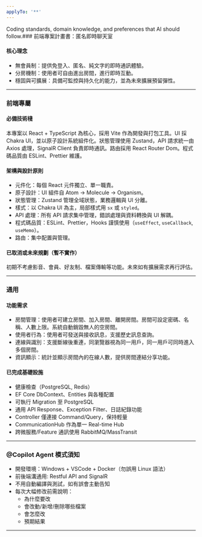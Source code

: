 ```yaml
---
applyTo: '**'
---
```

Coding standards, domain knowledge, and preferences that AI should follow.### 前端專案計畫書：匿名即時聊天室

#### 核心理念

- 無會員制：提供免登入、匿名、純文字的即時通訊體驗。
- 分房機制：使用者可自由進出房間，進行即時互動。
- 穩固與可擴展：具備可監控與持久化的能力，並為未來擴展預留彈性。

---

### 前端專屬

#### 必備技術棧

本專案以 React + TypeScript 為核心，採用 Vite 作為開發與打包工具。UI 採 Chakra UI，並以原子設計系統組件化。狀態管理使用 Zustand，API 請求統一由 Axios 處理，SignalR Client 負責即時通訊。路由採用 React Router Dom。程式碼品質由 ESLint、Prettier 維護。

#### 架構與設計原則

- 元件化：每個 React 元件獨立、單一職責。
- 原子設計：UI 組件自 Atom → Molecule → Organism。
- 狀態管理：Zustand 管理全域狀態，業務邏輯與 UI 分離。
- 樣式：以 Chakra UI 為主，局部樣式用 `sx` 或 `styled`。
- API 處理：所有 API 請求集中管理，錯誤處理與資料轉換與 UI 解耦。
- 程式碼品質：ESLint、Prettier，Hooks 謹慎使用（`useEffect`, `useCallback`, `useMemo`）。
- 路由：集中配置與管理。

#### 已取消或未來規劃（暫不實作）

初期不考慮影音、會員、好友制、檔案傳輸等功能。未來如有擴展需求再行評估。

---

### 通用

#### 功能需求

- 房間管理：使用者可建立房間、加入房間、離開房間。房間可設定密碼、名稱、人數上限。系統自動銷毀無人的空房間。
- 使用者行為：使用者可發送與接收訊息，支援歷史訊息查詢。
- 連線與識別：支援斷線後重連，同瀏覽器視為同一用戶，同一用戶可同時進入多個房間。
- 資訊顯示：統計並顯示房間內的在線人數，提供房間連結分享功能。

#### 已完成基礎設施

- 健康檢查（PostgreSQL, Redis）
- EF Core DbContext、Entities 與各種配置
- 可執行 Migration 至 PostgreSQL
- 通用 API Response、Exception Filter、日誌紀錄功能
- Controller 僅連接 Command/Query，保持輕量
- CommunicationHub 作為單一 Real-time Hub
- 跨微服務/Feature 通訊使用 RabbitMQ/MassTransit

---

### @Copilot Agent 模式須知

- 開發環境：Windows + VSCode + Docker（勿誤用 Linux 語法）
- 前後端溝通用: Restful API and SignalR
- 不用自動編譯與測試，如有誤會主動告知
- 每次大幅修改前需說明：
  - 為什麼要改
  - 會改動/新增/刪除哪些檔案
  - 會怎麼改
  - 預期結果

---
